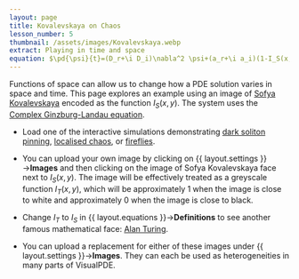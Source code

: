 ```yaml
---
layout: page
title: Kovalevskaya on Chaos
lesson_number: 5
thumbnail: /assets/images/Kovalevskaya.webp
extract: Playing in time and space
equation: $\pd{\psi}{t}=(D_r+\i D_i)\nabla^2 \psi+(a_r+\i a_i)(1-I_S(x,y))\psi+(b_r+\i b_i)\psi|\psi|^2$
---
```

Functions of space can allow us to change how a PDE solution varies in space and time. This page explores an example using an image of [Sofya Kovalevskaya](https://en.wikipedia.org/wiki/Sofya_Kovalevskaya) encoded as the function $I_S(x,y)$. The system uses the [Complex Ginzburg-Landau equation](/nonlinear-physics/nls-cgl).

* Load one of the interactive simulations demonstrating [dark soliton pinning](/sim/?preset=SofyaCGLEDuckPinning), [localised chaos](/sim/?preset=SofyaCGLEChaos), or [fireflies](/sim/?preset=SofyaCGLEFireflies). 

* You can upload your own image by clicking on {{ layout.settings }}→**Images** and then clicking on the image of Sofya Kovalevskaya face next to $I_S(x,y)$. The image will be effectively treated as a greyscale function $I_T(x,y)$, which will be approximately 1 when the image is close to white and approximately 0 when the image is close to black.

* Change $I_T$ to $I_S$ in {{ layout.equations }}→**Definitions** to see another famous mathematical face: [Alan Turing](https://en.wikipedia.org/wiki/Alan_Turing).

* You can upload a replacement for either of these images under {{ layout.settings }}→**Images**. They can each be used as heterogeneities in many parts of VisualPDE.
